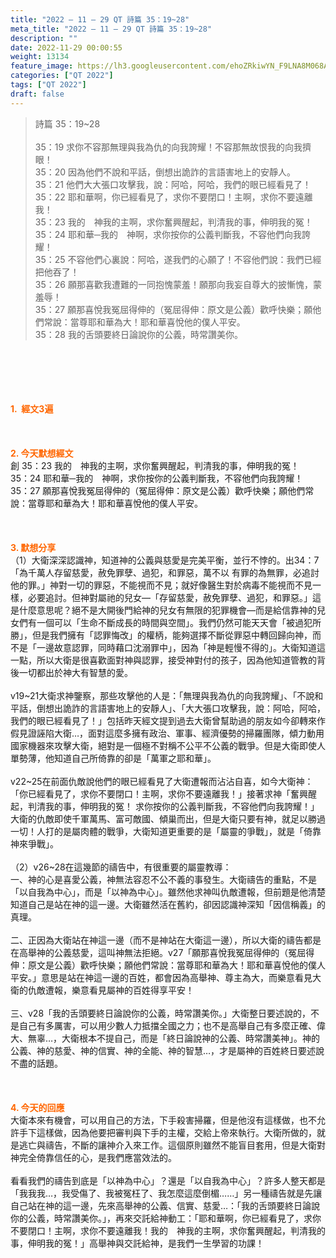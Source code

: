 ```yaml
---
title: "2022 – 11 – 29 QT 詩篇 35：19~28"
meta_title: "2022 – 11 – 29 QT 詩篇 35：19~28"
description: ""
date: 2022-11-29 00:00:55
weight: 13134
feature_image: https://lh3.googleusercontent.com/ehoZRkiwYN_F9LNA8M068AYxt73EavCZno-PD1cJRuf5BbSkQVUWr3gNEbt5kSs28Pb_Elg17kSrtf9ybWvojWoMV6I4tPM3vGRGDq6GkKkPdL2Gut4QAIw4-uykKUAtNiKgQKntvsU=w800
categories: ["QT 2022"]
tags: ["QT 2022"]
draft: false
---
```


<blockquote>詩篇 35：19~28<br />
<br />
35：19 求你不容那無理與我為仇的向我誇耀！不容那無故恨我的向我擠眼！<br />
35：20 因為他們不說和平話，倒想出詭詐的言語害地上的安靜人。<br />
35：21 他們大大張口攻擊我，說：阿哈，阿哈，我們的眼已經看見了！<br />
35：22 耶和華啊，你已經看見了，求你不要閉口！主啊，求你不要遠離我！<br />
35：23 我的　神我的主啊，求你奮興醒起，判清我的事，伸明我的冤！<br />
35：24 耶和華─我的　神啊，求你按你的公義判斷我，不容他們向我誇耀！<br />
35：25 不容他們心裏說：阿哈，遂我們的心願了！不容他們說：我們已經把他吞了！<br />
35：26 願那喜歡我遭難的一同抱愧蒙羞！願那向我妄自尊大的披慚愧，蒙羞辱！<br />
35：27 願那喜悅我冤屈得伸的（冤屈得伸：原文是公義）歡呼快樂；願他們常說：當尊耶和華為大！耶和華喜悅他的僕人平安。<br />
35：28 我的舌頭要終日論說你的公義，時常讚美你。</blockquote><br />
&nbsp;<br />
<br />
&nbsp;<br />
<br />
<span style="color: #ff6600;"><strong>1.  經文3遍</strong></span><br />
<br />
&nbsp;<br />
<br />
<span style="color: #ff6600;"><strong>2. 今天默想經文<br />
</strong></span>創 35：23 我的　神我的主啊，求你奮興醒起，判清我的事，伸明我的冤！<br />
35：24 耶和華─我的　神啊，求你按你的公義判斷我，不容他們向我誇耀！<br />
35：27 願那喜悅我冤屈得伸的（冤屈得伸：原文是公義）歡呼快樂；願他們常說：當尊耶和華為大！耶和華喜悅他的僕人平安。<br />
<br />
&nbsp;<br />
<br />
<strong><span style="color: #ff6600;">3. 默想分享<br />
</span></strong>（1）大衛深深認識神，知道神的公義與慈愛是完美平衡，並行不悖的。出34：7 「為千萬人存留慈愛，赦免罪孽、過犯，和罪惡，萬不以 有罪的為無罪，必追討他的罪。」神對一切的罪惡，不能視而不見；就好像醫生對於病毒不能視而不見一樣，必要追討。但神對屬祂的兒女—「存留慈愛，赦免罪孽、過犯，和罪惡。」這是什麼意思呢？絕不是大開後門給神的兒女有無限的犯罪機會—而是給信靠神的兒女們有一個可以「生命不斷成長的時間與空間」。我們仍然可能天天會「被過犯所勝」，但是我們擁有「認罪悔改」的權柄，能夠選擇不斷從罪惡中轉回歸向神，而不是「一邊故意認罪，同時藉口沈溺罪中」，因為「神是輕慢不得的」。大衛知道這一點，所以大衛是很喜歡面對神與認罪，接受神對付的孩子，因為他知道管教的背後一切都出於神大有智慧的愛。<br />
<br />
v19~21大衛求神鑒察，那些攻擊他的人是：「無理與我為仇的向我誇耀」、「不說和平話，倒想出詭詐的言語害地上的安靜人」、「大大張口攻擊我，說：阿哈，阿哈，我們的眼已經看見了！」包括昨天經文提到過去大衛曾幫助過的朋友如今卻轉來作假見證誣陷大衛…，面對這麼多擁有政治、軍事、經濟優勢的掃羅團隊，傾力動用國家機器來攻擊大衛，絕對是一個極不對稱不公平不公義的戰爭。但是大衛即使人單勢薄，他知道自己所倚靠的卻是「萬軍之耶和華」。<br />
<br />
v22~25在前面仇敵說他們的眼已經看見了大衛遭報而沾沾自喜，如今大衛神：「你已經看見了，求你不要閉口！主啊，求你不要遠離我！」接著求神「奮興醒起，判清我的事，伸明我的冤！ 求你按你的公義判斷我，不容他們向我誇耀！」大衛的仇敵即使千軍萬馬、富可敵國、傾巢而出，但是大衛只要有神，就足以勝過一切！人打的是屬肉體的戰爭，大衛知道更重要的是「屬靈的爭戰」，就是「倚靠神來爭戰」。<br />
<br />
（2）v26~28在這幾節的禱告中，有很重要的屬靈教導：<br />
一、神的心是喜愛公義，神無法容忍不公不義的事發生。大衛禱告的重點，不是「以自我為中心」，而是「以神為中心」。雖然他求神叫仇敵遭報，但前題是他清楚知道自己是站在神的這一邊。大衛雖然活在舊約，卻因認識神深知「因信稱義」的真理。<br />
<br />
二、正因為大衛站在神這一邊（而不是神站在大衛這一邊），所以大衛的禱告都是在高舉神的公義慈愛，這叫神無法拒絕。v27「願那喜悅我冤屈得伸的（冤屈得伸：原文是公義）歡呼快樂；願他們常說：當尊耶和華為大！耶和華喜悅他的僕人平安。」意思是站在神這一邊的百姓，都會因為高舉神、尊主為大，而樂意看見大衛的仇敵遭報，樂意看見屬神的百姓得享平安！<br />
<br />
三、v28「我的舌頭要終日論說你的公義，時常讚美你。」大衛整日要述說的，不是自己有多厲害，可以用少數人力抵擋全國之力；也不是高舉自己有多麼正確、偉大、無辜…，大衛根本不提自己，而是「終日論說神的公義、時常讚美神」。神的公義、神的慈愛、神的信實、神的全能、神的智慧…，才是屬神的百姓終日要述說不盡的話題。<br />
<br />
&nbsp;<br />
<br />
<strong><span style="color: #ff6600;">4. 今天的回應<br />
</span></strong>大衛本來有機會，可以用自己的方法，下手殺害掃羅，但是他沒有這樣做，也不允許手下這樣做，因為他要把審判與下手的主權，交給上帝來執行。大衛所做的，就是逃亡與禱告，不斷的讓神介入來工作。這個原則雖然不能盲目套用，但是大衛對神完全倚靠信任的心，是我們應當效法的。<br />
<br />
看看我們的禱告到底是「以神為中心」？還是「以自我為中心」？許多人整天都是「我我我…，我受傷了、我被冤枉了、我怎麼這麼倒楣……」另一種禱告就是先讓自己站在神的這一邊，先來高舉神的公義、信實、慈愛…：「我的舌頭要終日論說你的公義，時常讚美你。」，再來交託給神動工：「耶和華啊，你已經看見了，求你不要閉口！主啊，求你不要遠離我！我的　神我的主啊，求你奮興醒起，判清我的事，伸明我的冤！」高舉神與交託給神，是我們一生學習的功課！<br />
<br />
&nbsp;<br />
<br />
&nbsp;
        